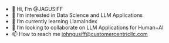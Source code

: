- 👋 Hi, I’m @JAGUSIFF
- 👀 I’m interested in Data Science and LLM Applications
- 🌱 I’m currently learning LlamaIndex
- 💞️ I’m looking to collaborate on LLM Applications for Human+AI
- 📫 How to reach me johngusiff@customercentricllc.com

<!---
JAGUSIFF/JAGUSIFF is a ✨ special ✨ repository because its `README.md` (this file) appears on your GitHub profile.
You can click the Preview link to take a look at your changes.
--->
